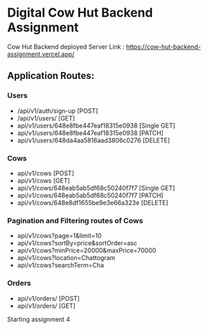# Digital Cow Hut Backend Assignment

Cow Hut Backend deployed Server Link : https://cow-hut-backend-assignment.vercel.app/

## Application Routes:

### Users

- /api/v1/auth/sign-up [POST]
- /api/v1/users/ [GET]
- api/v1/users/648e8fbe447eaf18315e0938 [Single GET]
- api/v1/users/648e8fbe447eaf18315e0938 [PATCH]
- api/v1/users/648da4aa5816aad3806c0276 [DELETE]

### Cows

- api/v1/cows [POST]
- api/v1/cows [GET]
- api/v1/cows/648eab5ab5df68c50240f7f7 [Single GET]
- api/v1/cows/648eab5ab5df68c50240f7f7 [PATCH]
- api/v1/cows/648e8df1655be9e3e66a323e [DELETE]

### Pagination and Filtering routes of Cows

- api/v1/cows?page=1&limit=10
- api/v1/cows?sortBy=price&sortOrder=asc
- api/v1/cows?minPrice=20000&maxPrice=70000
- api/v1/cows?location=Chattogram
- api/v1/cows?searchTerm=Cha

### Orders

- api/v1/orders/ [POST]
- api/v1/orders/ [GET]

Starting assignment 4
